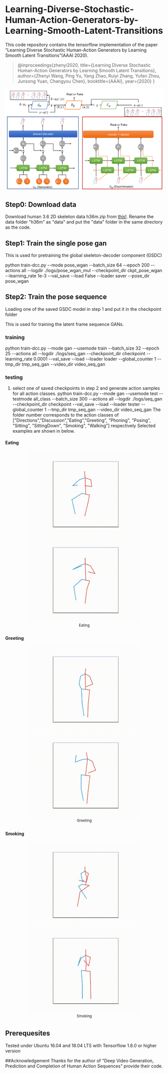 # Learning-Diverse-Stochastic-Human-Action-Generators-by-Learning-Smooth-Latent-Transitions
This code repository contains the tensorflow implementation of the paper “Learning Diverse Stochastic Human-Action Generators by Learning Smooth Latent Transitions”(AAAI 2020).
>@inproceedings{zhenyi2020,
  title={Learning Diverse Stochastic Human-Action Generators by Learning Smooth Latent Transitions},
  author={Zhenyi Wang, Ping Yu, Yang Zhao, Ruiyi Zhang, Yufan Zhou, Junsong Yuan, Changyou Chen},
  booktitle={AAAI},
  year={2020}
}

![network structure](image_and_video/structure.png  "Network architecture")
##  Step0: Download data 
Download human 3.6 2D skeleton data h36m.zip from [this!](https://github.com/una-dinosauria/3d-pose-baseline). Rename the data folder "h36m" as "data" and put the "data" folder in the same directory as the code.

##  Step1: Train the single pose gan
This is used for pretraining the global skeleton-decoder component (GSDC)

python train-dcc.py --mode pose_wgan --batch_size 64 --epoch 200 --actions all --logdir ./logs/pose_wgan_mul --checkpoint_dir ckpt_pose_wgan --learning_rate 1e-3 --val_save --load False --loader saver --pose_dir pose_wgan

##  Step2: Train the pose sequence
Loading one of the saved GSDC model in step 1 and put it in the checkpoint folder 

This is used for training the latent frame sequence GANs.

###  training

python train-dcc.py --mode gan --usemode train --batch_size 32 --epoch 25 --actions all --logdir ./logs/seq_gan --checkpoint_dir checkpoint --learning_rate 0.0001 --val_save --load --loader loader --global_counter 1 --tmp_dir tmp_seq_gan --video_dir video_seq_gan

### testing

1.  select one of saved checkpoints in step 2 and generate action samples for all action classes.
python train-dcc.py --mode gan --usemode test --testmode all_class --batch_size 300 --actions all --logdir ./logs/seq_gan --checkpoint_dir checkpoint  --val_save --load --loader tester --global_counter 1 --tmp_dir tmp_seq_gan --video_dir video_seq_gan
The folder number corresponds to the action classes of
["Directions","Discussion","Eating","Greeting", "Phoning", "Posing", "Sitting", "SittingDown", "Smoking", "Walking"] respectively
Selected examples are shown in below.

#### Eating
<p align="center">
    <img src="image_and_video/eating1.gif", width="360">
     <img src="image_and_video/eating2.gif", width="360">
    <br>
    <sup>Eating</sup>
</p>

#### Greeting
<p align="center">
    <img src="image_and_video/greeting1.gif", width="360">
    <img src="image_and_video/greeting2.gif", width="360">
    <br>
    <sup>Greeting</sup>
</p>

#### Smoking
<p align="center">
    <img src="image_and_video/smoking1.gif", width="360">
     <img src="image_and_video/smoking2.gif", width="360">
    <br>
    <sup>Smoking</sup>
</p>



## Prerequesites
Tested under Ubuntu 16.04 and 18.04 LTS with Tensorflow 1.8.0 or higher version

##Acknowledgement
Thanks for the author of "Deep Video Generation, Prediction and Completion of Human Action Sequences" provide their code.
